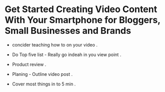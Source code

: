 

# Get Started Creating Video Content With Your Smartphone for Bloggers, Small Businesses and Brands

- concider teaching how to on your video .

- Do Top five list - Really go indeah in you view point .

- Product review .

- Planing - Outline video post .

- Cover most things in to 5 min . 


